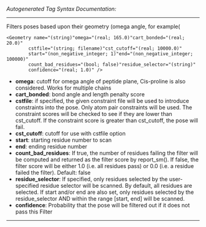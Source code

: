 _Autogenerated Tag Syntax Documentation:_

---
Filters poses based upon their geometry (omega angle, for example(

```
<Geometry name="(string)"omega="(real; 165.0)"cart_bonded="(real; 20.0)"
        cstfile="(string; filename)"cst_cutoff="(real; 10000.0)"
        start="(non_negative_integer; 1)"end="(non_negative_integer; 100000)"
        count_bad_residues="(bool; false)"residue_selector="(string)"
        confidence="(real; 1.0)" />
```

-   **omega**: cutoff for omega angle of peptide plane, Cis-proline is also considered. Works for multiple chains
-   **cart_bonded**: bond angle and length penalty score
-   **cstfile**: if specified, the given constraint file will be used to introduce constraints into the pose. Only atom pair constraints will be used. The constraint scores will be checked to see if they are lower than cst_cutoff. If the constraint score is greater than cst_cutoff, the pose will fail.
-   **cst_cutoff**: cutoff for use with cstfile option
-   **start**: starting residue number to scan
-   **end**: ending residue number
-   **count_bad_residues**: If true, the number of residues failing the filter will be computed and returned as the filter score by report_sm(). If false, the filter score will be either 1.0 (i.e. all residues pass) or 0.0 (i.e. a residue failed the filter). Default: false
-   **residue_selector**: If specified, only residues selected by the user-specified residue selector will be scanned. By default, all residues are selected. If start and/or end are also set, only residues selected by the residue_selector AND within the range [start, end] will be scanned.
-   **confidence**: Probability that the pose will be filtered out if it does not pass this Filter

---
